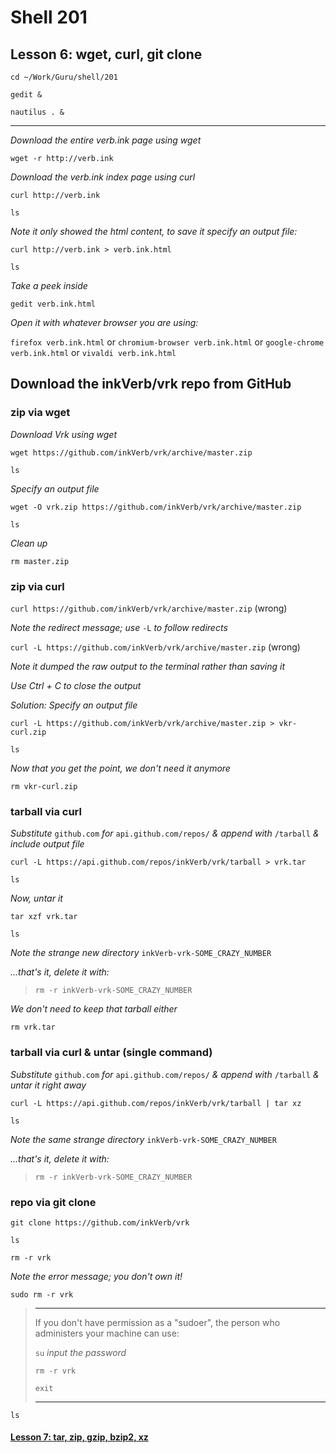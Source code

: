 # Shell 201
## Lesson 6: wget, curl, git clone

`cd ~/Work/Guru/shell/201`

`gedit &`

`nautilus . &`
___

*Download the entire verb.ink page using wget*

`wget -r http://verb.ink`

*Download the verb.ink index page using curl*

`curl http://verb.ink`

`ls`

*Note it only showed the html content, to save it specify an output file:*

`curl http://verb.ink > verb.ink.html`

`ls`

*Take a peek inside*

`gedit verb.ink.html`

*Open it with whatever browser you are using:*

`firefox verb.ink.html` or `chromium-browser verb.ink.html` or `google-chrome verb.ink.html` or `vivaldi verb.ink.html`

## Download the inkVerb/vrk repo from GitHub

### zip via wget

*Download Vrk using wget*

`wget https://github.com/inkVerb/vrk/archive/master.zip`

`ls`

*Specify an output file*

`wget -O vrk.zip https://github.com/inkVerb/vrk/archive/master.zip`

`ls`

*Clean up*

`rm master.zip`

### zip via curl

`curl https://github.com/inkVerb/vrk/archive/master.zip` (wrong)

*Note the redirect message; use* `-L` *to follow redirects*

`curl -L https://github.com/inkVerb/vrk/archive/master.zip` (wrong)

*Note it dumped the raw output to the terminal rather than saving it*

*Use Ctrl + C to close the output*

*Solution: Specify an output file*

`curl -L https://github.com/inkVerb/vrk/archive/master.zip > vkr-curl.zip`

`ls`

*Now that you get the point, we don't need it anymore*

`rm vkr-curl.zip`

### tarball via curl

*Substitute* `github.com` *for* `api.github.com/repos/` *& append with* `/tarball` *& include output file*

`curl -L https://api.github.com/repos/inkVerb/vrk/tarball > vrk.tar`

`ls`

*Now, untar it*

`tar xzf vrk.tar`

`ls`

*Note the strange new directory* `inkVerb-vrk-SOME_CRAZY_NUMBER`

*...that's it, delete it with:*

> `rm -r inkVerb-vrk-SOME_CRAZY_NUMBER`

*We don't need to keep that tarball either*

`rm vrk.tar`

### tarball via curl & untar (single command)

*Substitute* `github.com` *for* `api.github.com/repos/` *& append with* `/tarball` *& untar it right away*

`curl -L https://api.github.com/repos/inkVerb/vrk/tarball | tar xz`

`ls`

*Note the same strange directory* `inkVerb-vrk-SOME_CRAZY_NUMBER`

*...that's it, delete it with:*

> `rm -r inkVerb-vrk-SOME_CRAZY_NUMBER`

### repo via git clone

`git clone https://github.com/inkVerb/vrk`

`ls`

`rm -r vrk`

*Note the error message; you don't own it!*

`sudo rm -r vrk`

> ___
> If you don't have permission as a "sudoer", the person who administers your machine can use:
> 
> `su` *input the password*
> 
> `rm -r vrk`
> 
> `exit`
> ___

`ls`

#### [Lesson 7: tar, zip, gzip, bzip2, xz](https://github.com/inkVerb/guru/blob/master/201-shell/Lesson-07.md)
